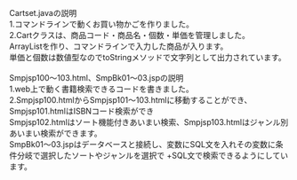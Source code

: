 Cartset.javaの説明<br>
1.コマンドラインで動くお買い物かごを作りました。<br>
2.Cartクラスは、商品コード・商品名・個数・単価を管理しました。<br>
  ArrayListを作り、コマンドラインで入力した商品が入ります。<br>
  単価と個数は数値型なのでtoStringメソッドで文字列として出力されています。<br>
<br>
Smpjsp100～103.html、SmpBk01～03.jspの説明<br>
1.web上で動く書籍検索できるコードを書きました。<br>
2.Smpjsp100.htmlからSmpjsp101～103.htmlに移動することができ、Smpjsp101.htmlはISBNコード検索ができ<br>
  Smpjsp102.htmlはソート機能付きあいまい検索、Smpjsp103.htmlはジャンル別あいまい検索ができます。<br>
  SmpBk01～03.jspはデータベースと接続し、変数にSQL文を入れその変数に条件分岐で選択したソートやジャンルを選択で
  +SQL文で検索できるようにしています。
